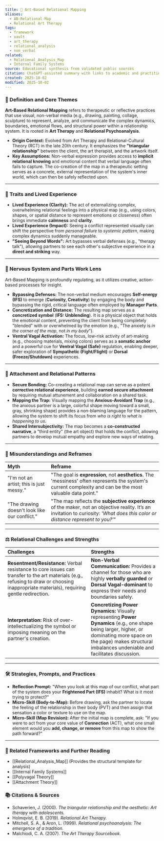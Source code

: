 ```yaml
---
title: 🎨 Art-Based Relational Mapping
aliases:
  - AB-Relational-Map
  - Relational Art Therapy
tags:
  - framework
  - vault
  - art_therapy
  - relational_analysis
  - non_verbal
related:
  - Relational_Analysis_Map
  - Internal Family Systems
source: Educational synthesis from validated public sources
citation: ChatGPT-assisted summary with links to academic and practitioner materials
created: 2025-10-02
modified: 2025-10-02
---
```


<!-- @format -->

### 🧩 Definition and Core Themes

**Art-Based Relational Mapping** refers to therapeutic or reflective practices that use
visual, non-verbal media (e.g., drawing, painting, collage, sculpture) to represent,
analyze, and communicate the complex dynamics, boundaries, emotional flows, and
structural power within a relationship system. It is rooted in **Art Therapy** and
**Relational Psychoanalysis**.

- **Origin Context:** Evolved from Art Therapy and Relational-Cultural Theory (RCT) in
  the late 20th century. It emphasizes the **"triangular relationship"** between the
  client, the art therapist, and the artwork itself.
- **Key Assumptions:** Non-verbal expression provides access to **implicit relational
  knowing** and emotional content that verbal language often fails to capture. The
  co-creation of the map in a therapeutic setting serves as a concrete, external
  representation of the system's inner world, which can then be safely reflected upon.

---

### 🌿 Traits and Lived Experience

- **Lived Experience (Clarity):** The act of externalizing complex, overwhelming
  relational feelings into a physical map (e.g., using colors, shapes, or spatial
  distance to represent emotions or closeness) often brings immediate **calmness** and
  **clarity**.
- **Lived Experience (Impact):** Seeing a conflict represented visually can shift the
  perspective from _personal failure_ to _systemic pattern_, making complex dynamics
  suddenly manageable.
- **"Seeing Beyond Words":** Art bypasses verbal defenses (e.g., "therapy talk"),
  allowing partners to see each other's subjective experience in a **direct and
  striking** way.

---

### 🧠 Nervous System and Parts Work Lens

Art-Based Mapping is profoundly regulating, as it utilizes creative, action-based
processes for insight.

- **Bypassing Defenses:** The non-verbal medium encourages **Self-energy (IFS)** to
  emerge (**Curiosity, Creativity**) by engaging the body and bypassing the rigid,
  critical language often employed by **Manager Parts**.
- **Concretization and Distance:** The resulting map serves as a **concretized symbol**
  (**IFS: Unblending**). It is a physical object that holds the emotional content,
  preventing the client from being completely "blended" with or overwhelmed by the
  emotion (e.g., "The anxiety is _in the corner of the map_, not _in my body_").
- **Ventral Vagal Activation:** The focus, low-risk activity of art-making (e.g.,
  choosing materials, mixing colors) serves as a **somatic anchor** and a powerful cue
  for **Ventral Vagal (Safe)** regulation, enabling deeper, safer exploration of
  **Sympathetic (Fight/Flight)** or **Dorsal (Freeze/Shutdown)** experiences.

---

### 💞 Attachment and Relational Patterns

- **Secure Bonding:** Co-creating a relational map can serve as a potent **corrective
  relational experience**, building **earned secure attachment** by requiring mutual
  attunement and collaboration on a shared task.
- **Mapping the Trap:** Visually mapping the **Anxious-Avoidant Trap** (e.g., the
  anxious partner is a large, colorful shape moving toward a small, gray, shrinking
  shape) provides a non-blaming language for the pattern, allowing the system to shift
  its focus from _who is right_ to _what is happening to us_.
- **Shared Intersubjectivity:** The map becomes a **co-constructed narrative**, a "third
  entity" (the art object) that holds the conflict, allowing partners to develop mutual
  empathy and explore new ways of relating.

---

### 🔄 Misunderstandings and Reframes

| Myth                                          | Reframe                                                                                                                                                                          |
| :-------------------------------------------- | :------------------------------------------------------------------------------------------------------------------------------------------------------------------------------- |
| "I'm not an artist; this is just messy."      | "The goal is **expression**, not **aesthetics**. The 'messiness' often represents the system's current complexity and can be the most valuable data point."                      |
| "The drawing doesn't look like our conflict." | "The map reflects the **subjective experience** of the maker, not an objective reality. It’s an invitation to curiosity: _'What does this color or distance represent to you?'_" |

---

### ⚖️ Relational Challenges and Strengths

| Challenges                                                                                                                                                                                | Strengths                                                                                                                                                                                                                 |
| :---------------------------------------------------------------------------------------------------------------------------------------------------------------------------------------- | :------------------------------------------------------------------------------------------------------------------------------------------------------------------------------------------------------------------------ |
| **Resentment/Resistance:** Verbal resistance to core issues can transfer to the art materials (e.g., refusing to draw or choosing inappropriate materials), requiring gentle redirection. | **Non-Verbal Communication:** Provides a channel for those who are highly **verbally guarded** or **Dorsal Vagal-dominant** to express their needs and boundaries safely.                                                 |
| **Interpretation:** Risk of over-intellectualizing the symbol or imposing meaning on the partner's creation.                                                                              | **Concretizing Power Dynamics:** Visually representing **Power Dynamics** (e.g., one shape being larger, higher, or dominating more space on the page) makes structural imbalances undeniable and facilitates discussion. |

---

### 🛠️ Strategies, Prompts, and Practices

- **Reflection Prompt:** "When you look at this map of our conflict, what part of the
  system does your **Frightened Part (IFS)** inhabit? What is it most trying to
  protect?"
- **Micro-Skill (Body-to-Map):** Before drawing, ask the partner to locate the feeling
  of the relationship in their body (PVT) and then assign that sensation a color or
  texture to use on the map.
- **Micro-Skill (Map Revision):** After the initial map is complete, ask: "If you were
  to act from your core value of **Connection** (ACT), what one small element would you
  **add, change, or remove** from this map to show the path forward?"

---

### 🔗 Related Frameworks and Further Reading

- [[Relational_Analysis_Map]] (Provides the structural template for analysis)
- [[Internal Family Systems]]
- [[Polyvagal Theory]]
- [[Attachment Theory]]

### 📚 Citations & Sources

- Schaverien, J. (2000). _The triangular relationship and the aesthetic: Art therapy
  with adolescents._
- Holmqvist, E. B. (2019). _Relational Art Therapy._
- Mitchell, S. A., & Aron, L. (1999). _Relational psychoanalysis: The emergence of a
  tradition._
- Malchiodi, C. A. (2007). _The Art Therapy Sourcebook._
